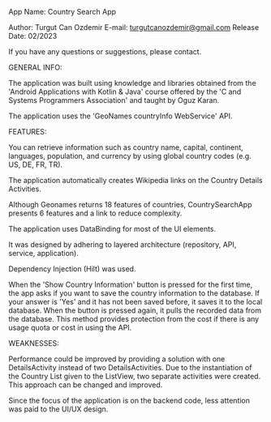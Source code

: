 App Name: Country Search App

Author: Turgut Can Ozdemir
E-mail: turgutcanozdemir@gmail.com
Release Date: 02/2023

If you have any questions or suggestions, please contact.

GENERAL INFO:

The application was built using knowledge and libraries obtained from the 'Android Applications with Kotlin & Java' course offered by the 'C and Systems Programmers Association' and taught by Oguz Karan.

The application uses the 'GeoNames countryInfo WebService' API.

FEATURES:

You can retrieve information such as country name, capital, continent, languages, population, and currency by using global country codes (e.g. US, DE, FR, TR).

The application automatically creates Wikipedia links on the Country Details Activities.

Although Geonames returns 18 features of countries, CountrySearchApp presents 6 features and a link to reduce complexity.

The application uses DataBinding for most of the UI elements.

It was designed by adhering to layered architecture (repository, API, service, application).

Dependency Injection (Hilt) was used.

When the 'Show Country Information' button is pressed for the first time, the app asks if you want to save the country information to the database. If your answer is 'Yes' and it has not been saved before, it saves it to the local database. When the button is pressed again, it pulls the recorded data from the database. This method provides protection from the cost if there is any usage quota or cost in using the API.

WEAKNESSES:

Performance could be improved by providing a solution with one DetailsActivity instead of two DetailsActivities. Due to the instantiation of the Country List given to the ListView, two separate activities were created. This approach can be changed and improved.

Since the focus of the application is on the backend code, less attention was paid to the UI/UX design.
